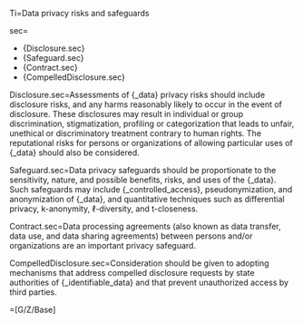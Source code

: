 Ti=Data privacy risks and safeguards

sec=<ul><li>{Disclosure.sec}</li><li>{Safeguard.sec}</li><li>{Contract.sec}</li><li>{CompelledDisclosure.sec}</li></ul>

Disclosure.sec=Assessments of {_data} privacy risks should include disclosure risks, and any harms reasonably likely to occur in the event of disclosure. These disclosures may result in individual or group discrimination, stigmatization, profiling or categorization that leads to unfair, unethical or discriminatory treatment contrary to human rights. The reputational risks for persons or organizations of allowing particular uses of {_data} should also be considered.

Safeguard.sec=Data privacy safeguards should be proportionate to the sensitivity, nature, and possible benefits, risks, and uses of the {_data}. Such safeguards may include {_controlled_access}, pseudonymization, and anonymization of {_data}, and quantitative techniques such as differential privacy, k-anonymity, ℓ-diversity, and t-closeness.

Contract.sec=Data processing agreements (also known as data transfer, data use, and data sharing agreements) between persons and/or organizations are an important privacy safeguard.

CompelledDisclosure.sec=Consideration should be given to adopting mechanisms that address compelled disclosure requests by state authorities of {_identifiable_data} and that prevent unauthorized access by third parties.

=[G/Z/Base]
